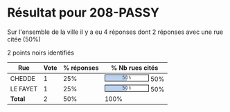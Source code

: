 # Résultat pour 208-PASSY

Sur l'ensemble de la ville il y a eu 4 réponses dont 2 réponses avec une rue citée (50%)

2 points noirs identifiés

| Rue | Vote | % réponses | % Nb rues cités|
|-----|------|------------|----------------|
| CHEDDE | 1 | 25% | <img src="../../img/bar_50.gif" />&nbsp;50%|
| LE FAYET | 1 | 25% | <img src="../../img/bar_50.gif" />&nbsp;50%|
| **Total** | 2 | 50% | 100%|

